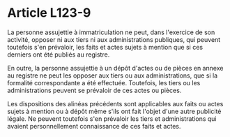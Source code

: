 # Article L123-9

La personne assujettie à immatriculation ne peut, dans l'exercice de son activité, opposer ni aux tiers ni aux administrations publiques, qui peuvent toutefois s'en prévaloir, les faits et actes sujets à mention que si ces derniers ont été publiés au registre.

En outre, la personne assujettie à un dépôt d'actes ou de pièces en annexe au registre ne peut les opposer aux tiers ou aux administrations, que si la formalité correspondante a été effectuée. Toutefois, les tiers ou les administrations peuvent se prévaloir de ces actes ou pièces.

Les dispositions des alinéas précédents sont applicables aux faits ou actes sujets à mention ou à dépôt même s'ils ont fait l'objet d'une autre publicité légale. Ne peuvent toutefois s'en prévaloir les tiers et administrations qui avaient personnellement connaissance de ces faits et actes.

